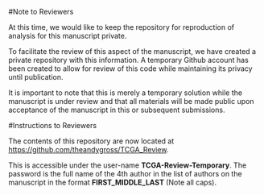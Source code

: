 #Note to Reviewers

At this time, we would like to keep the repository for reproduction of analysis for this manuscript private. 

To facilitate the review of this aspect of the manuscript, we have created a private repository with this information.
A temporary Github account has been created to allow for review of this code while maintaining its privacy until publication. 

It is important to note that this is merely a temporary solution while the manuscript is under review and that all materials will be made public upon acceptance of the manuscript in this or subsequent submissions.

#Instructions to Reviewers

The contents of this repository are now located at https://github.com/theandygross/TCGA_Review.

This is accessible under the user-name __TCGA-Review-Temporary__.
The password is the full name of the 4th author in the list of authors on the manuscript in the format __FIRST_MIDDLE_LAST__ (Note all caps).

